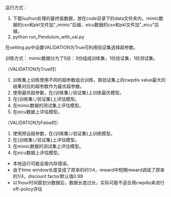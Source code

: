 运行方式：
1. 下载liuzhuo处理的最终版数据，放在code目录下的data文件夹内，mimic数据的csv和pkl文件加"_mimic"后缀，eicu数据的csv和pkl文件加"_eicu"后缀。
2. python run_Pendulum_with_val.py

在setting.py中设置VALIDATION为True可利用验证集选择超参数。

训练方式：
mimic数据分为了5份：3份组成训练集，1份验证集，1份测试集。

（VALIDATION为True时）
1. 训练集上训练使用不同的超参数组合训练，取验证集上的cwpdis value最大的结果对应的超参数作为最优超参数。
2. 使用最优超参数，在{训练集∪验证集}上训练最优模型。
3. 在{训练集∪验证集}上评估模型。
4. 在mimic数据的测试集上评估模型。
5. 在eicu数据上评估模型。

（VALIDATION为False时）
1. 使用预设超参数，在{训练集∪验证集}上训练模型。
2. 在{训练集∪验证集}上评估模型。
3. 在mimic数据的测试集上评估模型。
4. 在eicu数据上评估模型。

* 本地运行可能会报内存错误。
* 由于time window长度变成了原来的约1/4，reward中短期reward调成了原来的1/4，discount factor默认值0.99
* 以1hour时间窗划分数据后，数据长度过长，实际可能不适合用cwpdis来进行off-policy评估